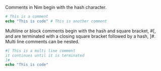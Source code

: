 Comments in Nim begin with the hash character.
```nim 
# This is a comment
echo "This is code" # This is another comment
```

Multiline or block comments begin with the hash and square bracket, #[, and are terminated with a closing square bracket followed by a hash, ]#. Multi line comments can be nested.
```nim
#[ This is a multi line comment
it continues until it is terminated
]#
echo "This is code"
```